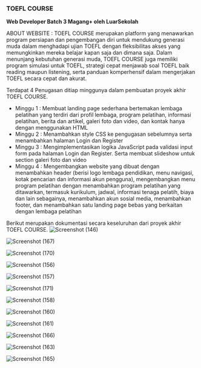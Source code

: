 <h3>TOEFL COURSE</h3>

<b>Web Developer Batch 3 Magang+ oleh LuarSekolah</b>

ABOUT WEBSITE : TOEFL COURSE merupakan platform yang menawarkan program persiapan dan pengembangan diri untuk mendukung generasi muda dalam menghadapi ujian TOEFL dengan fleksibilitas akses yang memungkinkan mereka belajar kapan saja dan dimana saja. Dalam menunjang kebutuhan generasi muda, TOEFL COURSE juga memiliki program simulasi untuk TOEFL, strategi cepat menjawab soal TOEFL baik reading maupun listening, serta panduan komperhensif dalam mengerjakan TOEFL secara cepat dan akurat.

Terdapat 4 Penugasan ditiap minggunya dalam pembuatan proyek akhir TOEFL COURSE.
- Minggu 1 : Membuat landing page sederhana bertemakan lembaga pelatihan yang terdiri dari profil lembaga, program pelatihan, informasi pelatihan, berita dan artikel, galeri foto dan video, dan kontak hanya dengan menggunakan HTML
- Minggu 2 : Menambahkan style CSS ke pengugasan sebelumnya serta menambahkan halaman Login dan Register
- Minggu 3 : Mengimplementasikan logika JavaScript pada validasi input form pada halaman Login dan Register. Serta membuat slideshow untuk section galeri foto dan video
- Minggu 4 : Mengembangkan website yang dibuat dengan menambahkan header (berisi logo lembaga pendidikan, menu navigasi, kotak pencarian dan informasi akun pengguna), mengembangkan menu program pelatihan dengan menambahkan program pelatihan yang ditawarkan, termasuk kurikulum, jadwal, informasi tenaga pelatih, biaya dan lain sebagainya, menambahkan akun sosial media, menambahkan footer, dan menambahkan satu landing page bebas yang berkaitan dengan lembaga pelatihan

Berikut merupakan dokumentasi secara keseluruhan dari proyek akhir TOEFL COURSE.
![Screenshot (146)](https://github.com/FidelaAzzahra/TOEFL_COURSE/assets/114632917/9c56ee9d-e6ad-4abf-9251-d5c448d768f9)

![Screenshot (167)](https://github.com/FidelaAzzahra/TOEFL_COURSE/assets/114632917/ae43e52d-2028-4ae2-a3b3-e2b69a4b9500)

![Screenshot (170)](https://github.com/FidelaAzzahra/TOEFL_COURSE/assets/114632917/a68f4b47-a06f-4d87-a79f-25d53d46345e)

![Screenshot (156)](https://github.com/FidelaAzzahra/TOEFL_COURSE/assets/114632917/15ba3861-bef0-4344-8657-98d1108da227)

![Screenshot (157)](https://github.com/FidelaAzzahra/TOEFL_COURSE/assets/114632917/299e0ecd-727e-453c-878e-5787dd732191)

![Screenshot (171)](https://github.com/FidelaAzzahra/TOEFL_COURSE/assets/114632917/0caeaaf9-2248-456e-853a-f8e6a7841d6e)

![Screenshot (158)](https://github.com/FidelaAzzahra/TOEFL_COURSE/assets/114632917/5420db16-20a2-45f5-af74-6e326513b96f)

![Screenshot (160)](https://github.com/FidelaAzzahra/TOEFL_COURSE/assets/114632917/88462632-1254-4f7e-8990-7f41cb2dec2d)

![Screenshot (161)](https://github.com/FidelaAzzahra/TOEFL_COURSE/assets/114632917/40efd257-9a36-40a3-b249-975652db4a62)

![Screenshot (166)](https://github.com/FidelaAzzahra/TOEFL_COURSE/assets/114632917/91d0b20b-60cd-440e-9a9c-d107cacba301)

![Screenshot (163)](https://github.com/FidelaAzzahra/TOEFL_COURSE/assets/114632917/6f5034cc-9f18-4ef0-bf76-a9e2bf86f80b)

![Screenshot (165)](https://github.com/FidelaAzzahra/TOEFL_COURSE/assets/114632917/13f36af4-2dcc-42f3-8b36-2f58e8e83003)
